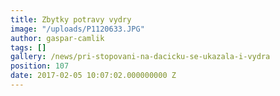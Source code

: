 ```yaml
---
title: Zbytky potravy vydry
image: "/uploads/P1120633.JPG"
author: gaspar-camlik
tags: []
gallery: /news/pri-stopovani-na-dacicku-se-ukazala-i-vydra
position: 107
date: 2017-02-05 10:07:02.000000000 Z
---
```

